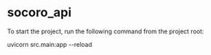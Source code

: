 # socoro_api
To start the project, run the following command from the project root:

uvicorn src.main:app --reload

